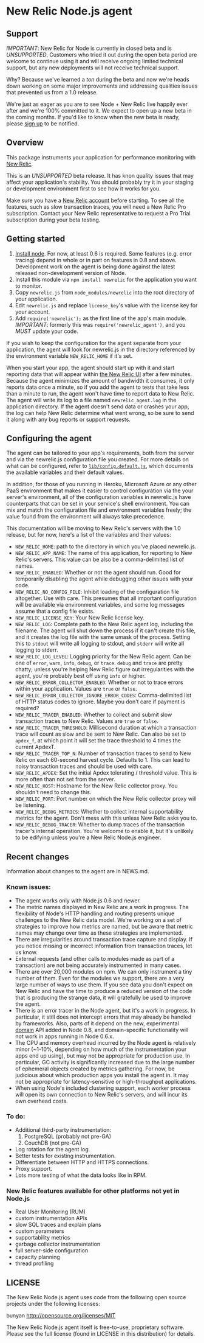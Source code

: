 # New Relic Node.js agent

## Support

*IMPORTANT*: New Relic for Node is currently in closed beta and is 
*UNSUPPORTED*. Customers who tried it out during the open beta period are 
welcome to continue using it and will receive ongoing limited technical 
support, but any new deployments will not receive technical support.

Why? Because we've learned a *ton* during the beta and now we're heads down
working on some major improvements and addressing qualities issues that
prevented us from a 1.0 release.

We're just as eager as you are to see Node + New Relic live happily ever 
after and we're 100% committed to it. We expect to open up a new beta in the
coming months. If you'd like to know when the new beta is ready, please 
[sign up](http://try.newrelic.com/nodejs) to be notified.

## Overview

This package instruments your application for performance monitoring
with [New Relic](http://newrelic.com).

This is an *UNSUPPORTED* beta release. It has knon quality issues that may
affect your application's stability. You should probably try it in your 
staging or development environment first to see how it works for you.

Make sure you have a [New Relic account](http://newrelic.com) before
starting. To see all the features, such as slow transaction traces, you will
need a New Relic Pro subscription. Contact your New Relic representative to
request a Pro Trial subscription during your beta testing.

## Getting started

1. [Install node](http://nodejs.org/#download). For now, at least 0.6 is
   required. Some features (e.g. error tracing) depend in whole or in
   part on features in 0.8 and above. Development work on the agent is
   being done against the latest released non-development version of Node.
2. Install this module via `npm install newrelic` for the application you
   want to monitor.
3. Copy `newrelic.js` from `node_modules/newrelic` into the root directory of
   your application.
4. Edit `newrelic.js` and replace `license_key`'s value with the license key
   for your account.
5. Add `require('newrelic');` as the first line of the app's main module.
   *IMPORTANT*: formerly this was `require('newrelic_agent')`, and you *MUST*
   update your code.

If you wish to keep the configuration for the agent separate from your
application, the agent will look for newrelic.js in the directory referenced
by the environment variable `NEW_RELIC_HOME` if it's set.

When you start your app, the agent should start up with it and start
reporting data that will appear within [the New Relic
UI](https://rpm.newrelic.com/) after a few minutes. Because the agent
minimizes the amount of bandwidth it consumes, it only reports data once a
minute, so if you add the agent to tests that take less than a minute to run,
the agent won't have time to report data to New Relic. The agent will write
its log to a file named `newrelic_agent.log` in the application directory. If
the agent doesn't send data or crashes your app, the log can help New Relic
determine what went wrong, so be sure to send it along with any bug reports
or support requests.

## Configuring the agent

The agent can be tailored to your app's requirements, both from the server
and via the newrelic.js configuration file you created. For more details on
what can be configured, refer to
[`lib/config.default.js`](https://github.com/newrelic/node-newrelic/blob/master/lib/config.default.js),
which documents the available variables and their default values.

In addition, for those of you running in Heroku, Microsoft Azure or any other
PaaS environment that makes it easier to control configuration via the your
server's environment, all of the configuration variables in newrelic.js have
counterparts that can be set in your service's shell environment. You can
mix and match the configuration file and environment variables freely; the
value found from the environment will always take precedence.

This documentation will be moving to New Relic's servers with the 1.0 release,
but for now, here's a list of the variables and their values:

* `NEW_RELIC_HOME`: path to the directory in which you've placed newrelic.js.
* `NEW_RELIC_APP_NAME`: The name of this application, for reporting to
  New Relic's servers. This value can be also be a comma-delimited list of
  names.
* `NEW_RELIC_ENABLED`: Whether or not the agent should run. Good for
  temporarily disabling the agent while debugging other issues with your
  code.
* `NEW_RELIC_NO_CONFIG_FILE`: Inhibit loading of the configuration file
  altogether. Use with care. This presumes that all important configuration
  will be available via environment variables, and some log messages
  assume that a config file exists.
* `NEW_RELIC_LICENSE_KEY`: Your New Relic license key.
* `NEW_RELIC_LOG`: Complete path to the New Relic agent log, including
  the filename. The agent will shut down the process if it can't create
  this file, and it creates the log file with the same umask of the
  process. Setting this to `stdout` will write all logging to stdout, and
  `stderr` will write all logging to stderr.
* `NEW_RELIC_LOG_LEVEL`: Logging priority for the New Relic agent. Can be one of
  `error`, `warn`, `info`, `debug`, or `trace`. `debug` and `trace` are
  pretty chatty; unless you're helping New Relic figure out irregularities
  with the agent, you're probably best off using `info` or higher.
* `NEW_RELIC_ERROR_COLLECTOR_ENABLED`: Whether or not to trace errors within
  your application. Values are `true` or `false`.
* `NEW_RELIC_ERROR_COLLECTOR_IGNORE_ERROR_CODES`: Comma-delimited list of HTTP
  status codes to ignore. Maybe you don't care if payment is required?
* `NEW_RELIC_TRACER_ENABLED`: Whether to collect and submit slow
  transaction traces to New Relic. Values are `true` or `false`.
* `NEW_RELIC_TRACER_THRESHOLD`: Millisecond duration at which
  a transaction trace will count as slow and be sent to New Relic. Can
  also be set to `apdex_f`, at which point it will set the trace threshold
  to 4 times the current ApdexT.
* `NEW_RELIC_TRACER_TOP_N`: Number of transaction traces to send to New
  Relic on each 60-second harvest cycle. Defaults to 1. This can lead
  to noisy transaction traces and should be used with care.
* `NEW_RELIC_APDEX`: Set the initial Apdex tolerating / threshold value.
  This is more often than not set from the server.
* `NEW_RELIC_HOST`: Hostname for the New Relic collector proxy. You
  shouldn't need to change this.
* `NEW_RELIC_PORT`: Port number on which the New Relic collector proxy
  will be listening.
* `NEW_RELIC_DEBUG_METRICS`: Whether to collect internal supportability
  metrics for the agent. Don't mess with this unless New Relic asks you to.
* `NEW_RELIC_DEBUG_TRACER`: Whether to dump traces of the transaction tracer's
  internal operation. You're welcome to enable it, but it's unlikely to be
  edifying unless you're a New Relic Node.js engineer.

## Recent changes

Information about changes to the agent are in NEWS.md.

### Known issues:

* The agent works only with Node.js 0.6 and newer.
* The metric names displayed in New Relic are a work in progress. The
  flexibility of Node's HTTP handling and routing presents unique
  challenges to the New Relic data model. We're working on a set of
  strategies to improve how metrics are named, but be aware that metric
  names may change over time as these strategies are implemented.
* There are irregularities around transaction trace capture and display.
  If you notice missing or incorrect information from transaction traces,
  let us know.
* External requests (and other calls to modules made as part of a
  transaction) are not being accurately instrumented in many cases.
* There are over 20,000 modules on npm. We can only instrument a tiny
  number of them. Even for the modules we support, there are a very
  large number of ways to use them. If you see data you don't expect on
  New Relic and have the time to produce a reduced version of the code
  that is producing the strange data, it will gratefully be used to
  improve the agent.
* There is an error tracer in the Node agent, but it's a work in progress.
  In particular, it still does not intercept errors that may already be
  handled by frameworks. Also, parts of it depend on the new, experimental
  [domain](http://nodejs.org/api/domain.html) API added in Node 0.8, and
  domain-specific functionality will not work in apps running in
  Node 0.6.x.
* The CPU and memory overhead incurred by the Node agent is relatively
  minor (~1-10%, depending on how much of the instrumentation your
  apps end up using), but may not be appropriate for production use.
  In particular, GC activity is significantly increased due to the
  large number of ephemeral objects created by metrics gathering. For
  now, be judicious about which production apps you install the agent in.
  It may not be appropriate for latency-sensitive or high-throughput
  applications.
* When using Node's included clustering support, each worker process will
  open its own connection to New Relic's servers, and will incur its own
  overhead costs.

### To do:

* Additional third-party instrumentation:
    1. PostgreSQL (probably not pre-GA)
    2. CouchDB (not pre-GA)
* Log rotation for the agent log.
* Better tests for existing instrumentation.
* Differentiate between HTTP and HTTPS connections.
* Proxy support.
* Lots more testing of what the data looks like in RPM.

### New Relic features available for other platforms not yet in Node.js

* Real User Monitoring (RUM)
* custom instrumentation APIs
* slow SQL traces and explain plans
* custom parameters
* supportability metrics
* garbage collector instrumentation
* full server-side configuration
* capacity planning
* thread profiling


## LICENSE

The New Relic Node.js agent uses code from the following open source projects
under the following licenses:

  bunyan                http://opensource.org/licenses/MIT

The New Relic Node.js agent itself is free-to-use, proprietary software.
Please see the full license (found in LICENSE in this distribution) for
details.
